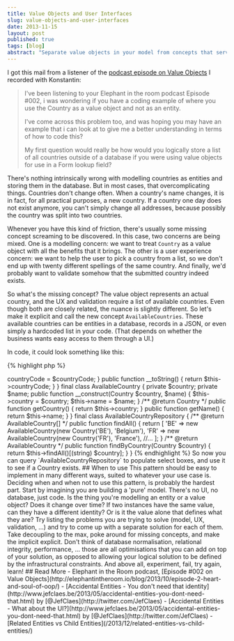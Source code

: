 ```yaml
---
title: Value Objects and User Interfaces
slug: value-objects-and-user-interfaces
date: 2013-11-15
layout: post
published: true
tags: [blog]
abstract: "Separate value objects in your model from concepts that serve the UI."
---
```


I got this mail from a listener of the [podcast episode on Value Objects](http://elephantintheroom.io/blog/2013/10/episode-2-heart-and-soul-of-oop/) I recorded with Konstantin:

<blockquote>
I've been listening to your Elephant in the room podcast Episode #002, i was wondering if you have a coding example of where you use the Country as a value object and not as an entity.

I've come across this problem too, and was hoping you may have an example that i can look at to give me a better understanding in terms of how to code this?

My first question would really be how would you logically store a list of all countries outside of a database if you were using value objects for use in a Form lookup field?
</blockquote>

There's nothing intrinsically wrong with modelling countries as entities and storing them in the database. But in most cases,
that overcomplicating things. Countries don't change often. When a country's name changes,
it is in fact, for all practical purposes, a new country. If a country one day does not exist anymore, you can't simply
change all addresses, because possibly the country was split into two countries.

Whenever you have this kind of friction, there's usually some missing concept screaming to be discovered. In this case,
two concerns are being mixed. One is a modelling concern: we want to treat `Country` as a value object with all the
benefits that it brings. The other is a user experience concern: we want to help the user to pick a country from a list, so we don't
end up with twenty different spellings of the same country. And finally, we'd probably want to validate somehow that the
submitted country indeed exists.

So what's the missing concept? The value object represents an actual country, and the UX and validation require a list of
available countries. Even though both are closely related, the nuance is slightly different. So let's make it explicit and
 call the new concept `AvailableCountries`. These available countries can be entities in a database, records in a JSON, or
 even simply a hardcoded list in your code. (That depends on whether the business wants easy access to them through a UI.)

In code, it could look something like this:

{% highlight php %}
<?php

final class Country
{
    private $countryCode;

    public function __construct($countryCode)
    {
        $this->countryCode = $countryCode;
    }

    public function __toString()
    {
        return $this->countryCode;
    }
}

final class AvailableCountry
{
    private $country;
    private $name;

    public function __construct(Country $country, $name)
    {
        $this->country = $country;
        $this->name = $name;
    }

    /** @return Country */
    public function getCountry()
    {
        return $this->country;
    }

    public function getName()
    {
        return $this->name;
    }

}

final class AvailableCountryRepository
{
    /** @return AvailableCountry[] */
    public function findAll()
    {
        return [
            'BE' => new AvailableCountry(new Country('BE'), 'Belgium'),
            'FR' => new AvailableCountry(new Country('FR'), 'France'),
            //...
        ];
    }

    /** @return AvailableCountry */
    public function findByCountry(Country $country)
    {
        return $this->findAll()[(string) $country];
    }
}
{% endhighlight %}

So now you can query `AvailableCountryRepository` to populate select boxes, and use it to see if a Country exists.

## When to use

This pattern should be easy to implement in many different ways, suited to whatever your use case is. Deciding when and
when not to use this pattern, is probably the hardest part. Start by imagining you are building a 'pure' model. There's
no UI, no database, just code. Is the thing you're modelling an entity or a value object? Does it change over time? If two
 instances have the same value, can they have a different identity? Or is it the value alone that defines what they are?
Try listing the problems you are trying to solve (model, UX, validation, ...) and try to come up with a separate solution
for each of them. Take decoupling to the max, poke around for missing concepts, and make the implicit explicit. Don't think
of database normalisation, relational integrity, performance, ... those are all optimisations that you can add on top of
your solution, as opposed to allowing your logical solution to be defined by the infrastructural constraints. And above all,
experiment, fail, try again, learn!


## Read More

- Elephant in the Room podcast, [Episode #002 on Value Objects](http://elephantintheroom.io/blog/2013/10/episode-2-heart-and-soul-of-oop/)
- [Accidental Entities - You don't need that identity](http://www.jefclaes.be/2013/05/accidental-entities-you-dont-need-that.html) by [@JefClaes](http://twitter.com/JefClaes)
- [Accidental Entities - What about the UI?](http://www.jefclaes.be/2013/05/accidental-entities-you-dont-need-that.html) by [@JefClaes](http://twitter.com/JefClaes)
- [Related Entities vs Child Entities](/2013/12/related-entities-vs-child-entities/)

